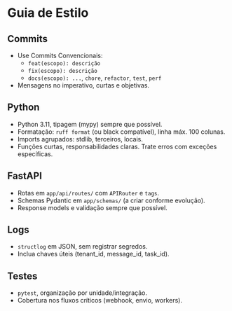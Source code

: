 # Guia de Estilo

## Commits
- Use Commits Convencionais:
  - `feat(escopo): descrição`
  - `fix(escopo): descrição`
  - `docs(escopo): ...`, `chore`, `refactor`, `test`, `perf`
- Mensagens no imperativo, curtas e objetivas.

## Python
- Python 3.11, tipagem (mypy) sempre que possível.
- Formatação: `ruff format` (ou black compatível), linha máx. 100 colunas.
- Imports agrupados: stdlib, terceiros, locais.
- Funções curtas, responsabilidades claras. Trate erros com exceções específicas.

## FastAPI
- Rotas em `app/api/routes/` com `APIRouter` e `tags`.
- Schemas Pydantic em `app/schemas/` (a criar conforme evolução).
- Response models e validação sempre que possível.

## Logs
- `structlog` em JSON, sem registrar segredos.
- Inclua chaves úteis (tenant_id, message_id, task_id).

## Testes
- `pytest`, organização por unidade/integração.
- Cobertura nos fluxos críticos (webhook, envio, workers).
